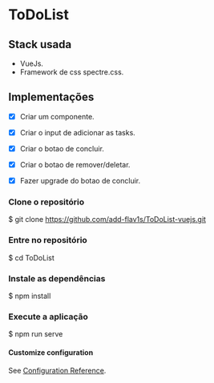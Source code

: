 # ToDoList

## Stack usada
- VueJs.
- Framework de css <bold>spectre.css</bold>.

## Implementações

- [x] Criar um componente.
- [x] Criar o input de adicionar as tasks.
- [x] Criar o botao de concluir.
- [x] Criar o botao de remover/deletar.
- [x] Fazer upgrade do botao de concluir. 



### Clone o repositório
$ git clone https://github.com/add-flav1s/ToDoList-vuejs.git


### Entre no repositório
$ cd ToDoList


### Instale as dependências
$ npm install


### Execute a aplicação
$ npm run serve


#### Customize configuration
See [Configuration Reference](https://cli.vuejs.org/config/).
